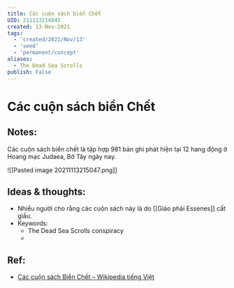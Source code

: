 ```yaml
---
title: Các cuộn sách biển Chết
UID: 211113214845
created: 13-Nov-2021
tags:
  - 'created/2021/Nov/13'
  - 'seed'
  - 'permanent/concept'
aliases:
  - The Dead Sea Scrolls
publish: False
---
```

# Các cuộn sách biển Chết

## Notes:
Các cuộn sách biển chết là tập hợp 981 bản ghi phát hiện tại 12 hang động ở Hoang mạc Judaea, Bờ Tây ngày nay.

![[Pasted image 20211113215047.png]]


## Ideas & thoughts:
- Nhiều người cho rằng các cuộn sách này là do [[Giáo phái Essenes]] cất giấu.
- Keywords:
	- The Dead Sea Scrolls conspiracy
	- 

## Ref:
- [Các cuộn sách Biển Chết – Wikipedia tiếng Việt](https://vi.wikipedia.org/wiki/C%C3%A1c_cu%E1%BB%99n_s%C3%A1ch_Bi%E1%BB%83n_Ch%E1%BA%BFt)

